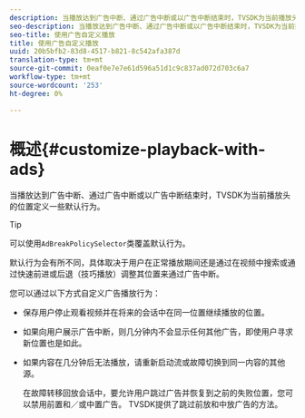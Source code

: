 ```yaml
---
description: 当播放达到广告中断、通过广告中断或以广告中断结束时，TVSDK为当前播放头的位置定义一些默认行为。
seo-description: 当播放达到广告中断、通过广告中断或以广告中断结束时，TVSDK为当前播放头的位置定义一些默认行为。
seo-title: 使用广告自定义播放
title: 使用广告自定义播放
uuid: 20b5bfb2-83d8-4517-b821-8c542afa387d
translation-type: tm+mt
source-git-commit: 0eaf0e7e7e61d596a51d1c9c837ad072d703c6a7
workflow-type: tm+mt
source-wordcount: '253'
ht-degree: 0%

---
```



# 概述{#customize-playback-with-ads}

当播放达到广告中断、通过广告中断或以广告中断结束时，TVSDK为当前播放头的位置定义一些默认行为。

>[!TIP]
>
>可以使用`AdBreakPolicySelector`类覆盖默认行为。

默认行为会有所不同，具体取决于用户在正常播放期间还是通过在视频中搜索或通过快速前进或后退（技巧播放）调整其位置来通过广告中断。

您可以通过以下方式自定义广告播放行为：

* 保存用户停止观看视频并在将来的会话中在同一位置继续播放的位置。
* 如果向用户展示广告中断，则几分钟内不会显示任何其他广告，即使用户寻求新位置也是如此。
* 如果内容在几分钟后无法播放，请重新启动流或故障切换到同一内容的其他源。

   在故障转移回放会话中，要允许用户跳过广告并恢复到之前的失败位置，您可以禁用前置和／或中置广告。 TVSDK提供了跳过前放和中放广告的方法。